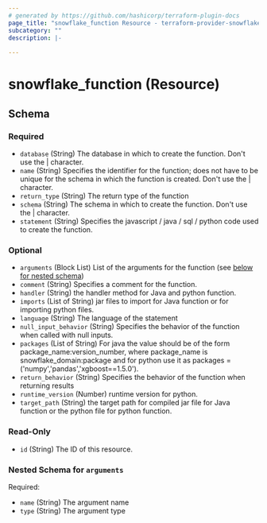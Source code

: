 ```yaml
---
# generated by https://github.com/hashicorp/terraform-plugin-docs
page_title: "snowflake_function Resource - terraform-provider-snowflake"
subcategory: ""
description: |-
  
---
```


# snowflake_function (Resource)





<!-- schema generated by tfplugindocs -->
## Schema

### Required

- `database` (String) The database in which to create the function. Don't use the | character.
- `name` (String) Specifies the identifier for the function; does not have to be unique for the schema in which the function is created. Don't use the | character.
- `return_type` (String) The return type of the function
- `schema` (String) The schema in which to create the function. Don't use the | character.
- `statement` (String) Specifies the javascript / java / sql / python code used to create the function.

### Optional

- `arguments` (Block List) List of the arguments for the function (see [below for nested schema](#nestedblock--arguments))
- `comment` (String) Specifies a comment for the function.
- `handler` (String) the handler method for Java and python function.
- `imports` (List of String) jar files to import for Java function or for importing python files.
- `language` (String) The language of the statement
- `null_input_behavior` (String) Specifies the behavior of the function when called with null inputs.
- `packages` (List of String) For java the value should be of the form package_name:version_number, where package_name is snowflake_domain:package and for python use it as packages = ('numpy','pandas','xgboost==1.5.0').
- `return_behavior` (String) Specifies the behavior of the function when returning results
- `runtime_version` (Number) runtime version for python.
- `target_path` (String) the target path for compiled jar file for Java function or the python file for python function.

### Read-Only

- `id` (String) The ID of this resource.

<a id="nestedblock--arguments"></a>
### Nested Schema for `arguments`

Required:

- `name` (String) The argument name
- `type` (String) The argument type


